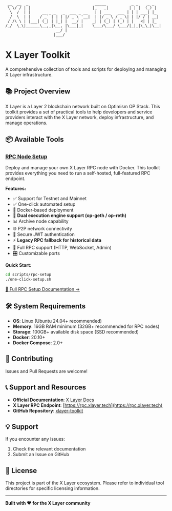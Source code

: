 ```
 __  __  _                             _____           _ _    _ _
 \ \/ / | |                           |_   _|         | | |  (_) |
  \  /  | |     __ _ _   _  ___ _ __   | | ___   ___ | | | ___| |_
  /  \  | |    / _` | | | |/ _ \ '__|  | |/ _ \ / _ \| | |/ / | __|
 / /\ \ | |___| (_| | |_| |  __/ |    _| | (_) | (_) | |   <| | |_
/_/  \_\|______\__,_|\__, |\___|_|    \___/\___/ \___/|_|_|\_\_|\__|
                      __/ |
                     |___/
```

# X Layer Toolkit

A comprehensive collection of tools and scripts for deploying and managing X Layer infrastructure.

## 📚 Project Overview

X Layer is a Layer 2 blockchain network built on Optimism OP Stack. This toolkit provides a set of practical tools to help developers and service providers interact with the X Layer network, deploy infrastructure, and manage operations.

## 📦 Available Tools

### [RPC Node Setup](scripts/rpc-setup/README.md)

Deploy and manage your own X Layer RPC node with Docker. This toolkit provides everything you need to run a self-hosted, full-featured RPC endpoint.

**Features:**
- ✅ Support for Testnet and Mainnet
- ✅ One-click automated setup
- 🐳 Docker-based deployment
- 🔄 **Dual execution engine support (op-geth / op-reth)**
- 📊 Archive node capability
- 🌐 P2P network connectivity
- 🔐 Secure JWT authentication
- ⚡ **Legacy RPC fallback for historical data**
- 🔧 Full RPC support (HTTP, WebSocket, Admin)
- 🎛️ Customizable ports

**Quick Start:**
```bash
cd scripts/rpc-setup
./one-click-setup.sh
```

[📖 Full RPC Setup Documentation →](scripts/rpc-setup/README.md)

## 🛠️ System Requirements

- **OS**: Linux (Ubuntu 24.04+ recommended)
- **Memory**: 16GB RAM minimum (32GB+ recommended for RPC nodes)
- **Storage**: 100GB+ available disk space (SSD recommended)
- **Docker**: 20.10+
- **Docker Compose**: 2.0+

## 🤝 Contributing

Issues and Pull Requests are welcome!

## 📞 Support and Resources

- **Official Documentation**: [X Layer Docs](https://web3.okx.com/xlayer/docs/developer/build-on-xlayer/about-xlayer)
- **X Layer RPC Endpoint**: [https://rpc.xlayer.tech](https://rpc.xlayer.tech)
- **GitHub Repository**: [xlayer-toolkit](https://github.com/okx/xlayer-toolkit)

## 💡 Support

If you encounter any issues:

1. Check the relevant documentation
2. Submit an Issue on GitHub

## 📄 License

This project is part of the X Layer ecosystem. Please refer to individual tool directories for specific licensing information.

---

**Built with ❤️ for the X Layer community**
